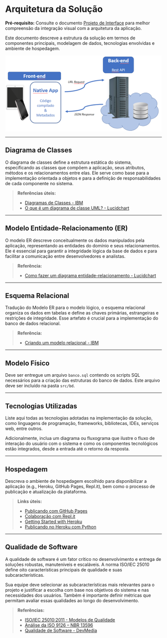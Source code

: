 # Arquitetura da Solução

**Pré-requisito:** Consulte o documento  <a href="03-Projeto de Interface.md"> Projeto de Interface</a> para melhor compreensão da integração visual com a arquitetura da aplicação.

Este documento descreve a estrutura da solução em termos de componentes principais, modelagem de dados, tecnologias envolvidas e ambiente de hospedagem.

![Arquitetura da Solução](img/02-mob-arch.png)

---

## Diagrama de Classes

O diagrama de classes define a estrutura estática do sistema, especificando as classes que compõem a aplicação, seus atributos, métodos e os relacionamentos entre elas. Ele serve como base para a implementação orientada a objetos e para a definição de responsabilidades de cada componente no sistema.

> **Referências úteis:**
>
> - [Diagramas de Classes - IBM](https://www.ibm.com/docs/pt-br/rational-soft-arch/9.6.1?topic=diagrams-class)
> - [O que é um diagrama de classe UML? - Lucidchart](https://www.lucidchart.com/pages/pt/o-que-e-diagrama-de-classe-uml)

---

## Modelo Entidade-Relacionamento (ER)

O modelo ER descreve conceitualmente os dados manipulados pela aplicação, representando as entidades do domínio e seus relacionamentos. Ele é essencial para garantir a integridade lógica da base de dados e para facilitar a comunicação entre desenvolvedores e analistas.

> **Referência:**
>
> - [Como fazer um diagrama entidade-relacionamento - Lucidchart](https://www.lucidchart.com/pages/pt/como-fazer-um-diagrama-entidade-relacionamento)

---

## Esquema Relacional

Tradução do Modelo ER para o modelo lógico, o esquema relacional organiza os dados em tabelas e define as chaves primárias, estrangeiras e restrições de integridade. Esse artefato é crucial para a implementação do banco de dados relacional.

> **Referência:**
>
> - [Criando um modelo relacional - IBM](https://www.ibm.com/docs/pt-br/cognos-analytics/10.2.2?topic=designer-creating-relational-model)

---

## Modelo Físico

Deve ser entregue um arquivo `banco.sql` contendo os scripts SQL necessários para a criação das estruturas do banco de dados. Este arquivo deve ser incluído na pasta `src/bd`.

---

## Tecnologias Utilizadas

Liste aqui todas as tecnologias adotadas na implementação da solução, como linguagens de programação, frameworks, bibliotecas, IDEs, serviços web, entre outros.

Adicionalmente, inclua um diagrama ou fluxograma que ilustre o fluxo de interação do usuário com o sistema e como os componentes tecnológicos estão integrados, desde a entrada até o retorno da resposta.

---

## Hospedagem

Descreva o ambiente de hospedagem escolhido para disponibilizar a aplicação (e.g., Heroku, GitHub Pages, Repl.it), bem como o processo de publicação e atualização da plataforma.

> **Links úteis:**
>
> - [Publicando com GitHub Pages](https://pages.github.com/)
> - [Colaboração com Repl.it](https://repl.it/)
> - [Getting Started with Heroku](https://devcenter.heroku.com/start)
> - [Publicando no Heroku com Python](http://pythonclub.com.br/publicando-seu-hello-world-no-heroku.html)

---

## Qualidade de Software

A qualidade de software é um fator crítico no desenvolvimento e entrega de soluções robustas, manuteníveis e escaláveis. A norma ISO/IEC 25010 define oito características principais de qualidade e suas subcaracterísticas.

Sua equipe deve selecionar as subcaracterísticas mais relevantes para o projeto e justificar a escolha com base nos objetivos do sistema e nas necessidades dos usuários. Também é importante definir métricas que permitam avaliar essas qualidades ao longo do desenvolvimento.

> **Referências:**
>
> - [ISO/IEC 25010:2011 - Modelos de Qualidade](https://www.iso.org/standard/35733.html/)
> - [Análise da ISO 9126 – NBR 13596](https://www.tiespecialistas.com.br/analise-sobre-iso-9126-nbr-13596/)
> - [Qualidade de Software - DevMedia](https://www.devmedia.com.br/qualidade-de-software-engenharia-de-software-29/18209/)
